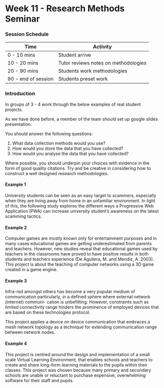 

# Week 11  - Research Methods Seminar

### Session Schedule 	

| Time | Activity   |                                              
|-------------------|----------------------------------------------|
| 0 - 10 mins        |Student arrive|
| 10 - 20 mins       |Tutor reviews notes on methodologies  |
| 20 - 90 mins    |Students work methodologies |
| 90 - end of session      | Students preset work   |



### Introduction



In groups of 3 - 4 work through the below examples of real student projects. 

As we have done before, a member of the team should set up google slides presentation. 

You should answer the following questions:

1. What data collection methods would you use?
2. How would you store the data that you have collected?
3. How would you analyse the data that you have collected?

Where possible, you should underpin your choices with evidence in the form of good quality citations. Try and be creative in considering how to construct a well designed research methodologies.



#### Example 1 

University students can be seen as an easy target to scammers, especially when they are living away from home in an unfamiliar environment. In light of this, the following study explores the different ways a Progressive Web Application (PWA) can increase university student’s awareness on the latest scamming tactics. 


#### Example 2

Computer games are mostly known only for entertainment purposes and in many cases educational games are getting underestimated from parents and teachers. However, new studies reveal that educational games used by teachers in the classrooms have proved to have positive results in both students and teachers experience (De Aguilera, M. and Mendiz, A. 2003). This project is about the teaching of computer networks using a 3D game created in a game engine. 


#### Example 3 

Infra-red amongst others has become a very popular medium of communication particularly, in a defined sphere where external network (internet) communi- cation is unbefitting. However, constraints such as limited connectivity range hinders the prominence of employed devices that are based on these technologies protocol.

This project applies a device on device communication that embraces a mesh network topology as a technique for extending communication range between network nodes. 


#### Example 4

This project is centred around the design and implementation of a small scale Virtual Learning Environment, that enables schools and teachers to create and share long-form learning materials to the pupils within their classes. This project was chosen because many primary and secondary schools are unable or reluctant to purchase expensive, overwhelming software for their staff and pupils.
